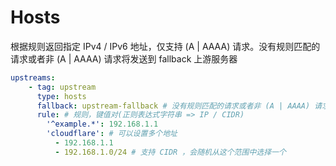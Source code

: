 # Hosts

根据规则返回指定 IPv4 / IPv6 地址，仅支持 (A | AAAA) 请求。没有规则匹配的请求或者非 (A | AAAA) 请求将发送到 fallback 上游服务器

```yaml
upstreams:
    - tag: upstream
      type: hosts
      fallback: upstream-fallback # 没有规则匹配的请求或者非 (A | AAAA) 请求将发送到 fallback 上游服务器
      rule: # 规则，键值对(正则表达式字符串 => IP / CIDR)
        '^example.*': 192.168.1.1
        'cloudflare': # 可以设置多个地址
          - 192.168.1.1
          - 192.168.1.0/24 # 支持 CIDR ，会随机从这个范围中选择一个
```
